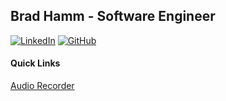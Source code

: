 ## Brad Hamm - Software Engineer

[![LinkedIn](https://dkx02hvtjvlsz.cloudfront.net/icons/icon-linkedin.svg)](https://www.linkedin.com/in/bradhamm/)
[![GitHub](https://dkx02hvtjvlsz.cloudfront.net/icons/icon-github.svg)](https://github.com/bradleyhamm/)


#### Quick Links

[Audio Recorder](https://bradleyhamm.github.io/audio-recorder/)
